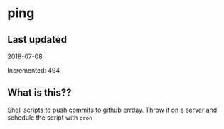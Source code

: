 # ping

## Last updated
2018-07-08

Incremented: 494

## What is this??
Shell scripts to push commits to github errday. Throw it on a server and schedule the script with `cron`
